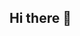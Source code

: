 ## Hi there 👋

<!--
**nfergie1/nfergie1** is a ✨ _special_ ✨ repository because its `README.md` (this file) appears on your GitHub profile.

Natekka Ferguson
nferguson1@my.waketech.edu
This is my CTI110 SP2025 Github account
This repository is going to hold all of my work for class
